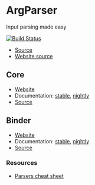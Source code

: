 # ArgParser
Input parsing made easy

[![Build Status](https://travis-ci.org/mibac138/ArgParser.svg?branch=master)](https://travis-ci.org/mibac138/ArgParser) 

- [Source](https://github.com/mibac138/ArgParser/)
- [Website source](https://github.com/mibac138/ArgParser/tree/gh-pages)

## Core
- [Website](https://mibac138.github.io/ArgParser/core)
- Documentation:  [stable](https://mibac138.github.io/ArgParser/docs/stable/core), [nightly](https://mibac138.github.io/ArgParser/docs/nightly/core)
- [Source](https://github.com/mibac138/ArgParser/tree/master/core)

## Binder
- [Website](https://mibac138.github.io/ArgParser/binder)
- Documentation: [stable](https://mibac138.github.io/ArgParser/docs/stable/binder), [nightly](https://mibac138.github.io/ArgParser/docs/nightly/core)
- [Source](https://github.com/mibac138/ArgParser/tree/master/binder)


### Resources
- [Parsers cheat sheet](https://mibac138.github.io/ArgParser/parsers)